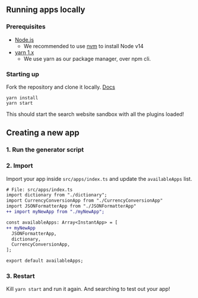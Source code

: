 ## Running apps locally

### Prerequisites

- [Node.js](https://nodejs.org/en/)
  - We recommended to use [nvm](https://github.com/nvm-sh/nvm) to install Node v14
- [yarn 1.x](https://classic.yarnpkg.com/en/docs/install)
  - We use yarn as our package manager, over npm cli.

### Starting up

Fork the repository and clone it locally. [Docs](https://docs.github.com/en/get-started/quickstart/fork-a-repo)

```
yarn install
yarn start
```

This should start the search website sandbox with all the plugins loaded!

## Creating a new app

### 1. Run the generator script

### 2. Import

Import your app inside `src/apps/index.ts` and update the `availableApps` list.

```diff
# File: src/apps/index.ts
import dictionary from "./dictionary";
import CurrencyConversionApp from "./CurrencyConversionApp"
import JSONFormatterApp from "./JSONFormatterApp"
++ import myNewApp from "./myNewApp";

const availableApps: Array<InstantApp> = [
++ myNewApp
  JSONFormatterApp,
  dictionary,
  CurrencyConversionApp,
];

export default availableApps;
```

### 3. Restart

Kill `yarn start` and run it again. And searching to test out your app!

<!-- Note: Maybe restart isn't needed because of hot reloading. To be verified. -->
